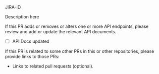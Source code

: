 JIRA-ID

Description here

If this PR adds or removes or alters one or more API endpoints, please review and add or update the relevant API documents.
- [ ] API Docs updated

If this PR is related to some other PRs in this or other repositories, please provide links to those PRs:

- Links to related pull requests (optional).
